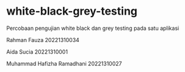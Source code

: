 # white-black-grey-testing
Percobaan pengujian white black dan grey testing pada satu aplikasi 

Rahman Fauza 20221310034

Aida Sucia 20221310001

Muhammad Hafizha Ramadhani 20221310027
